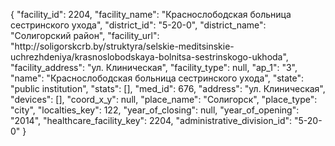 {
    "facility_id": 2204,
    "facility_name": "Краснослободская больница сестринского ухода",
    "district_id": "5-20-0",
    "district_name": "Солигорский район",
    "facility_url": "http:\/\/soligorskcrb.by\/struktyra\/selskie-meditsinskie-uchrezhdeniya\/krasnoslobodskaya-bolnitsa-sestrinskogo-ukhoda",
    "facility_address": "ул. Клиническая",
    "facility_type": null,
    "ap_1": "3",
    "name": "Краснослободская больница сестринского ухода",
    "state": "public institution",
    "stats": [],
    "med_id": 676,
    "address": "ул. Клиническая",
    "devices": [],
    "coord_x_y": null,
    "place_name": "Солигорск",
    "place_type": "city",
    "localties_key": 122,
    "year_of_closing": null,
    "year_of_opening": "2014",
    "healthcare_facility_key": 2204,
    "administrative_division_id": "5-20-0"
}